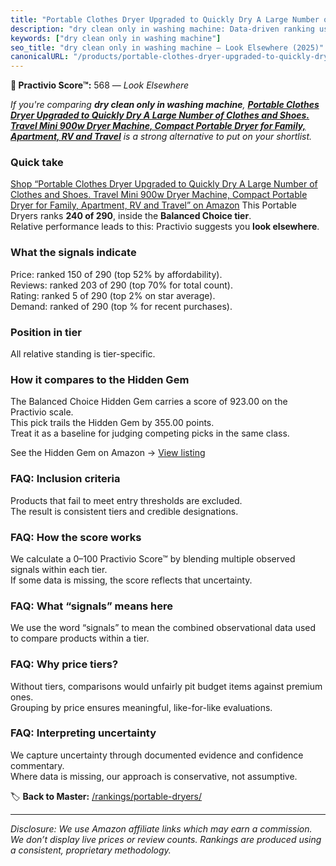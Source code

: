 ```yaml
---
title: "Portable Clothes Dryer Upgraded to Quickly Dry A Large Number of Clothes and Shoes. Travel Mini 900w Dryer Machine, Compact Portable Dryer for Family, Apartment, RV and Travel"
description: "dry clean only in washing machine: Data-driven ranking using the Practivio Score™. Positioned by quality, value, demand, findability, momentum."
keywords: ["dry clean only in washing machine"]
seo_title: "dry clean only in washing machine — Look Elsewhere (2025)"
canonicalURL: "/products/portable-clothes-dryer-upgraded-to-quickly-dry-a-large-number-of-clothes-and-shoes-travel-mini-900w-dryer-machine-compact-portable-dryer-for-family-apartment-rv-and-travel-B0FG3CB4ZJ/"
---
```


**🚫 Practivio Score™:** 568 — _Look Elsewhere_


*If you're comparing **dry clean only in washing machine**, **[Portable Clothes Dryer Upgraded to Quickly Dry A Large Number of Clothes and Shoes. Travel Mini 900w Dryer Machine, Compact Portable Dryer for Family, Apartment, RV and Travel](https://www.amazon.com/dp/B0FG3CB4ZJ?tag=practivio-20)** is a strong alternative to put on your shortlist.*
### Quick take
[Shop “Portable Clothes Dryer Upgraded to Quickly Dry A Large Number of Clothes and Shoes. Travel Mini 900w Dryer Machine, Compact Portable Dryer for Family, Apartment, RV and Travel” on Amazon](https://www.amazon.com/dp/B0FG3CB4ZJ?tag=practivio-20)
This Portable Dryers ranks **240 of 290**, inside the **Balanced Choice tier**.  
Relative performance leads to this: Practivio suggests you **look elsewhere**.

### What the signals indicate
Price: ranked 150 of 290 (top 52% by affordability).  
Reviews: ranked 203 of 290 (top 70% for total count).  
Rating: ranked 5 of 290 (top 2% on star average).  
Demand: ranked  of 290 (top % for recent purchases).

### Position in tier
All relative standing is tier-specific.

### How it compares to the Hidden Gem
The Balanced Choice Hidden Gem carries a score of 923.00 on the Practivio scale.  
This pick trails the Hidden Gem by 355.00 points.  
Treat it as a baseline for judging competing picks in the same class.  

See the Hidden Gem on Amazon → [View listing](https://www.amazon.com/dp/B00Q4X2FSM?tag=practivio-20)

### FAQ: Inclusion criteria
Products that fail to meet entry thresholds are excluded.  
The result is consistent tiers and credible designations.

### FAQ: How the score works
We calculate a 0–100 Practivio Score™ by blending multiple observed signals within each tier.  
If some data is missing, the score reflects that uncertainty.

### FAQ: What “signals” means here
We use the word “signals” to mean the combined observational data used to compare products within a tier.

### FAQ: Why price tiers?
Without tiers, comparisons would unfairly pit budget items against premium ones.  
Grouping by price ensures meaningful, like-for-like evaluations.

### FAQ: Interpreting uncertainty
We capture uncertainty through documented evidence and confidence commentary.  
Where data is missing, our approach is conservative, not assumptive.


🏷️ **Back to Master:** [/rankings/portable-dryers/](/rankings/portable-dryers/)

---
_Disclosure: We use Amazon affiliate links which may earn a commission. We don’t display live prices or review counts. Rankings are produced using a consistent, proprietary methodology._
